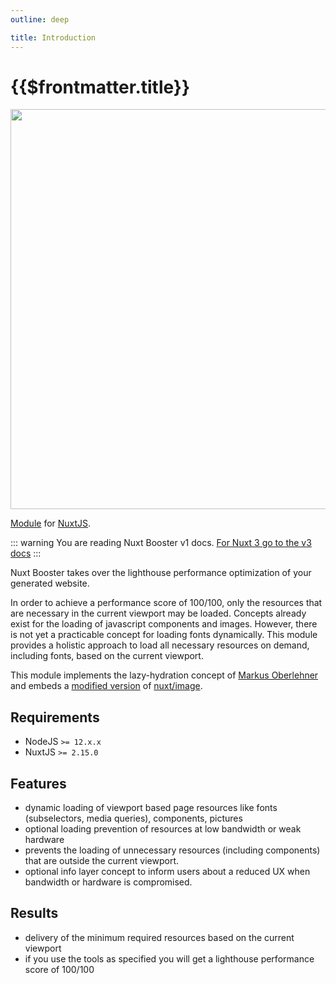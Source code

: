 ```yaml
---
outline: deep

title: Introduction
---
```


# {{$frontmatter.title}}

<!-- <img src="/preview.png" class="light-img" width="1280" height="640" alt=""/>
<img src="/preview-dark.png" class="dark-img" width="1280" height="640" alt=""/> -->
<img src="/intro-light.jpg" width="1280" height="640" alt=""/>

[Module](https://www.npmjs.com/package/nuxt-speedkit) for [NuxtJS](https://nuxtjs.org).

::: warning
You are reading Nuxt Booster v1 docs. [For Nuxt 3 go to the v3 docs](/)
:::

Nuxt Booster takes over the lighthouse performance optimization of your generated website.

In order to achieve a performance score of 100/100, only the resources that are necessary in the current viewport may be loaded. Concepts already exist for the loading of javascript components and images.
However, there is not yet a practicable concept for loading fonts dynamically. This module provides a holistic approach to load all necessary resources on demand, including fonts, based on the current viewport.

This module implements the lazy-hydration concept of [Markus Oberlehner](https://github.com/maoberlehner/vue-lazy-hydration) and embeds a [modified version](https://github.com/StephanGerbeth/image) of [nuxt/image](https://github.com/nuxt/image).

## Requirements

- NodeJS `>= 12.x.x`
- NuxtJS `>= 2.15.0`

## Features

- dynamic loading of viewport based page resources like fonts (subselectors, media queries), components, pictures
- optional loading prevention of resources at low bandwidth or weak hardware
- prevents the loading of unnecessary resources (including components) that are outside the current viewport.
- optional info layer concept to inform users about a reduced UX when bandwidth or hardware is compromised.

## Results

- delivery of the minimum required resources based on the current viewport
- if you use the tools as specified you will get a lighthouse performance score of 100/100
